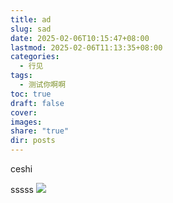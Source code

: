 ```yaml
---
title: ad
slug: sad
date: 2025-02-06T10:15:47+08:00
lastmod: 2025-02-06T11:13:35+08:00
categories:
  - 行见
tags:
  - 测试你啊啊
toc: true
draft: false
cover: 
images: 
share: "true"
dir: posts
---
```

ceshi 


<!--more-->

sssss
![](/images/file-20250206102536176.png)